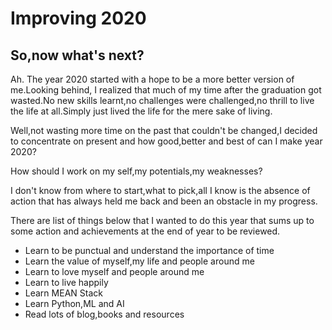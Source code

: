 # Improving 2020

## So,now what's next? 

Ah. The year 2020 started with a hope to be a more better version of me.Looking behind, I realized that much of my time after the graduation got wasted.No new skills learnt,no challenges were challenged,no thrill to live the life at all.Simply just lived the life for the mere sake of living.

Well,not wasting more time on the past that couldn't be changed,I decided to concentrate on present and how good,better and best of can I make year 2020? 

How should I work on my self,my potentials,my weaknesses?

I don't know from where to start,what to pick,all I know is the absence of action that has always held me back and been an obstacle in my progress.

There are list of things below that I wanted to do this year that sums up to some action and achievements at the end of year to be reviewed.

- Learn to be punctual and understand the importance of time
- Learn the value of myself,my life and people around me
- Learn to love myself and people around me
- Learn to live happily
- Learn MEAN Stack
- Learn Python,ML and AI
- Read lots of blog,books and resources
